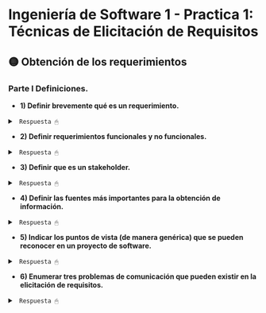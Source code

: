 # Ingeniería de Software 1 - Practica 1: Técnicas de Elicitación de Requisitos


## 🟡 Obtención de los requerimientos

### Parte I Definiciones.

* **1) Definir brevemente qué es un requerimiento.**

<details><summary> <code> Respuesta 🖱 </code></summary><br>

Al hablar de las necesidades del cliente en términos más técnicos, hablamos de requerimientos. Un Requerimiento es una característica del sistema o una descripción de algo que el sistema es capaz de hacer con el objeto de satisfacer el propósito del sistema.

La IEEE-Std-610 define a los requerimientos como:

a) Condición o capacidad que necesita el usuario para resolver un problema o alcanzar un objetivo.

b) Condición o capacidad que debe satisfacer o poseer un sistema o una componente de un sistema para satisfacer un contrato, un estándar, una especificación u otro documento formalmente impuesto.

c) Representación documentada de los requerimientos, de una condición o capacidad.

</details>

* **2) Definir requerimientos funcionales y no funcionales.**

<details><summary> <code> Respuesta 🖱 </code></summary><br>

<p style="text-align: justify;">

</p>

</details>

* **3) Definir que es un stakeholder.**

<details><summary> <code> Respuesta 🖱 </code></summary><br>

<p style="text-align: justify;">

</p>

</details>

* **4) Definir las fuentes más importantes para la obtención de información.**

<details><summary> <code> Respuesta 🖱 </code></summary><br>

<p style="text-align: justify;">

</p>

</details>

* **5) Indicar los puntos de vista (de manera genérica) que se pueden reconocer en un proyecto de software.**

<details><summary> <code> Respuesta 🖱 </code></summary><br>

<p style="text-align: justify;">

</p>

</details>

* **6) Enumerar tres problemas de comunicación que pueden existir en la elicitación de requisitos.**

<details><summary> <code> Respuesta 🖱 </code></summary><br>

<p style="text-align: justify;">

</p>

</details>